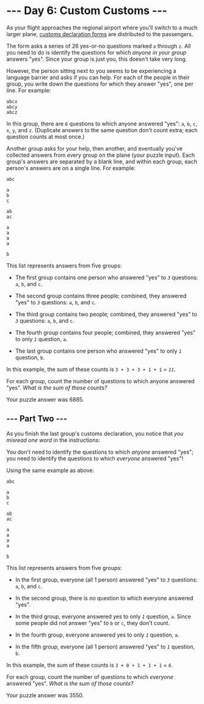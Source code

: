 # --- Day 6: Custom Customs ---

As your flight approaches the regional airport where you'll switch to a much larger plane, [customs declaration forms](https://en.wikipedia.org/wiki/Customs_declaration) are distributed to the passengers.

The form asks a series of 26 yes-or-no questions marked `a` through `z`. All you need to do is identify the questions for which *anyone in your group* answers "yes". Since your group is just you, this doesn't take very long.

However, the person sitting next to you seems to be experiencing a language barrier and asks if you can help. For each of the people in their group, you write down the questions for which they answer "yes", one per line.  For example:

```
abcx
abcy
abcz

```

In this group, there are *`6`* questions to which anyone answered "yes": `a`, `b`, `c`, `x`, `y`, and `z`. (Duplicate answers to the same question don't count extra; each question counts at most once.)

Another group asks for your help, then another, and eventually you've collected answers from every group on the plane (your puzzle input). Each group's answers are separated by a blank line, and within each group, each person's answers are on a single line. For example:

```
abc

a
b
c

ab
ac

a
a
a
a

b

```

This list represents answers from five groups:


 - The first group contains one person who answered "yes" to *`3`* questions: `a`, `b`, and `c`.

 - The second group contains three people; combined, they answered "yes" to *`3`* questions: `a`, `b`, and `c`.

 - The third group contains two people; combined, they answered "yes" to *`3`* questions: `a`, `b`, and `c`.

 - The fourth group contains four people; combined, they answered "yes" to only *`1`* question, `a`.

 - The last group contains one person who answered "yes" to only *`1`* question, `b`.


In this example, the sum of these counts is `3 + 3 + 3 + 1 + 1` = *`11`*.

For each group, count the number of questions to which anyone answered "yes". *What is the sum of those counts?*


Your puzzle answer was 6885.

## --- Part Two ---

As you finish the last group's customs declaration, you notice that *you misread one word* in the instructions:

You don't need to identify the questions to which *anyone* answered "yes"; you need to identify the questions to which *everyone* answered "yes"!

Using the same  example as above:

```
abc

a
b
c

ab
ac

a
a
a
a

b

```

This list represents answers from five groups:


 - In the first group, everyone (all 1 person) answered "yes" to *`3`* questions: `a`, `b`, and `c`.

 - In the second group, there is *no* question to which everyone answered "yes".

 - In the third group, everyone answered yes to only *`1`* question, `a`. Since some people did not answer "yes" to `b` or `c`, they don't count.

 - In the fourth group, everyone answered yes to only *`1`* question, `a`.

 - In the fifth group, everyone (all 1 person) answered "yes" to *`1`* question, `b`.


In this example, the sum of these counts is `3 + 0 + 1 + 1 + 1` = *`6`*.

For each group, count the number of questions to which *everyone* answered "yes". *What is the sum of those counts?*


Your puzzle answer was 3550.
